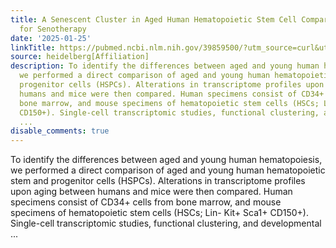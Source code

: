 ```yaml
---
title: A Senescent Cluster in Aged Human Hematopoietic Stem Cell Compartment as Target
  for Senotherapy
date: '2025-01-25'
linkTitle: https://pubmed.ncbi.nlm.nih.gov/39859500/?utm_source=curl&utm_medium=rss&utm_campaign=pubmed-2&utm_content=1FakS-2QOkCT8HsMOQP1bCRQ4YzyumYOmxmF0moLsQ3dFB1E9V&fc=20220326224207&ff=20250125170422&v=2.18.0.post9+e462414
source: heidelberg[Affiliation]
description: To identify the differences between aged and young human hematopoiesis,
  we performed a direct comparison of aged and young human hematopoietic stem and
  progenitor cells (HSPCs). Alterations in transcriptome profiles upon aging between
  humans and mice were then compared. Human specimens consist of CD34+ cells from
  bone marrow, and mouse specimens of hematopoietic stem cells (HSCs; Lin- Kit+ Sca1+
  CD150+). Single-cell transcriptomic studies, functional clustering, and developmental
  ...
disable_comments: true
---
```

To identify the differences between aged and young human hematopoiesis, we performed a direct comparison of aged and young human hematopoietic stem and progenitor cells (HSPCs). Alterations in transcriptome profiles upon aging between humans and mice were then compared. Human specimens consist of CD34+ cells from bone marrow, and mouse specimens of hematopoietic stem cells (HSCs; Lin- Kit+ Sca1+ CD150+). Single-cell transcriptomic studies, functional clustering, and developmental ...